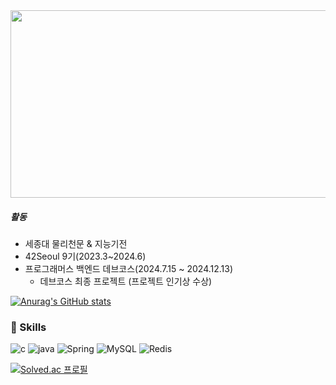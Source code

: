 

<a href="https://github.com/devxb/gitanimals">
<img
  src="https://render.gitanimals.org/farms/chanspar"
  width="600"
  height="300"
/>
</a>

#####  활동
- 세종대 물리천문 & 지능기전 
- 42Seoul 9기(2023.3~2024.6)
- 프로그래머스 백엔드 데브코스(2024.7.15 ~ 2024.12.13)
  - 데브코스 최종 프로젝트 (프로젝트 인기상 수상) 

[![Anurag's GitHub stats](https://github-readme-stats.vercel.app/api?username=chanspar)](https://github.com/anuraghazra/github-readme-stats)

### 🦾 Skills
![c](https://img.shields.io/badge/c-A8B9CC.svg?&style=for-the-badge&logo=c&logoColor=white) ![java](https://img.shields.io/badge/Java-000000.svg?&style=for-the-badge) ![Spring](https://img.shields.io/badge/spring-6DB33F.svg?&style=for-the-badge&logo=spring&logoColor=white) ![MySQL](https://img.shields.io/badge/mysql-4479A1.svg?&style=for-the-badge&logo=mysql&logoColor=white) ![Redis](https://img.shields.io/badge/redis-DC382D.svg?&style=for-the-badge&logo=redis&logoColor=white) 

[![Solved.ac
프로필](http://mazassumnida.wtf/api/v2/generate_badge?boj=culfees)](https://solved.ac/culfees)

